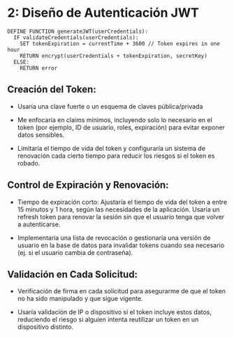 # 2: Diseño de Autenticación JWT


```
DEFINE FUNCTION generateJWT(userCredentials):
  IF validateCredentials(userCredentials):
    SET tokenExpiration = currentTime + 3600 // Token expires in one hour
    RETURN encrypt(userCredentials + tokenExpiration, secretKey)
  ELSE:
    RETURN error
```

## Creación del Token:

* Usaría una clave fuerte o un esquema de claves pública/privada

* Me enfocaría en claims mínimos, incluyendo solo lo necesario en el token (por ejemplo, ID de usuario, roles, expiración) para evitar exponer datos sensibles.

* Limitaría el tiempo de vida del token y configuraría un sistema de renovación cada cierto tiempo para reducir los riesgos si el token es robado.
## Control de Expiración y Renovación:

* Tiempo de expiración corto: Ajustaría el tiempo de vida del token a entre 15 minutos y 1 hora, según las necesidades de la aplicación. Usaría un refresh token para renovar la sesión sin que el usuario tenga que volver a autenticarse.

* Implementaría una lista de revocación o gestionaría una versión de usuario en la base de datos para invalidar tokens cuando sea necesario (ej. si el usuario cambia de contraseña).

## Validación en Cada Solicitud:

* Verificación de firma en cada solicitud para asegurarme de que el token no ha sido manipulado y que sigue vigente.

* Usaría validación de IP o dispositivo si el token incluye estos datos, reduciendo el riesgo si alguien intenta reutilizar un token en un dispositivo distinto.